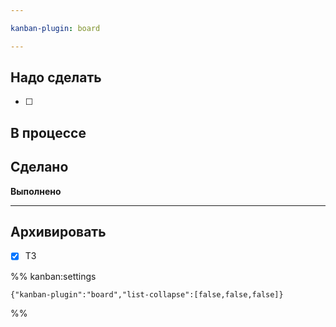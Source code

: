 ```yaml
---

kanban-plugin: board

---
```


## Надо сделать

- [ ] 


## В процессе



## Сделано

**Выполнено**


***

## Архивировать

- [x] Т3

%% kanban:settings
```
{"kanban-plugin":"board","list-collapse":[false,false,false]}
```
%%